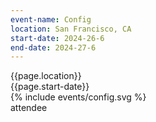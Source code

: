 ```yaml
---
event-name: Config
location: San Francisco, CA
start-date: 2024-26-6
end-date: 2024-27-6
---
```

<div class="grid-x cell">
  <div class="detailing cell grid-x align-justify">
    <div class="cell shrink">{{page.location}}</div>
    <div class="cell shrink">{{page.start-date}}</div>
  </div>
  <div class="cell logo-wrapper">
    {% include events/config.svg %}
  </div>
  <div class="cell type-label">attendee</div>
</div>

